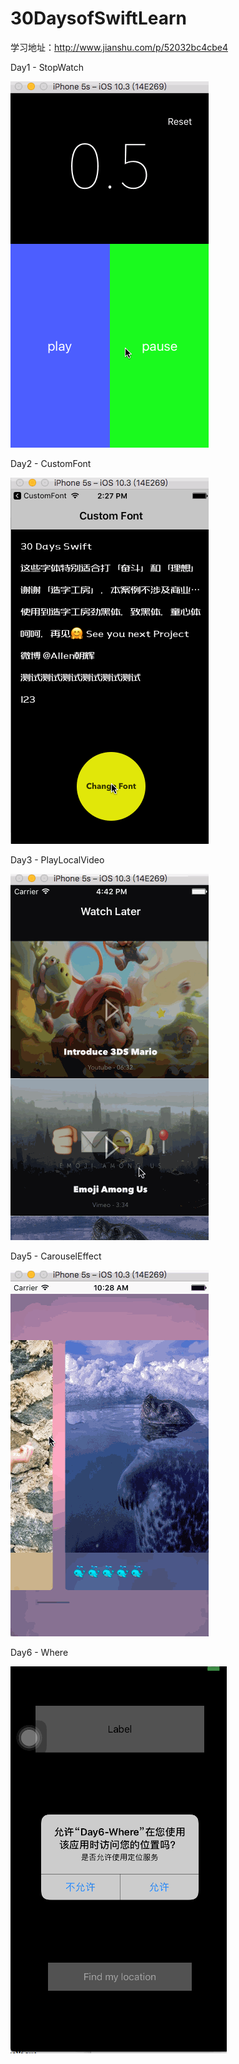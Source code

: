 # 30DaysofSwiftLearn

学习地址：http://www.jianshu.com/p/52032bc4cbe4

Day1 - StopWatch

![StopWatch](https://github.com/vincent-cihan/30DaysofSwiftLearn/blob/master/Day1%20-%20StopWatch/SimpleStopWatch.gif)

Day2 - CustomFont

![CustomFont](https://github.com/vincent-cihan/30DaysofSwiftLearn/blob/master/Day2%20-%20CustormFont/CustomFont.gif)

Day3 - PlayLocalVideo

![PlayLocalVideo](https://github.com/vincent-cihan/30DaysofSwiftLearn/blob/master/Day3%20-%20PlayLocalVideo/PlayLocalVideo.gif)

Day5 - CarouselEffect

![CarouselEffect](https://github.com/vincent-cihan/30DaysofSwiftLearn/blob/master/Day5-CarouselEffect/CarouselEffect.gif)

Day6 - Where

![Where](https://github.com/vincent-cihan/30DaysofSwiftLearn/blob/master/Day6-Where/Where.gif)
